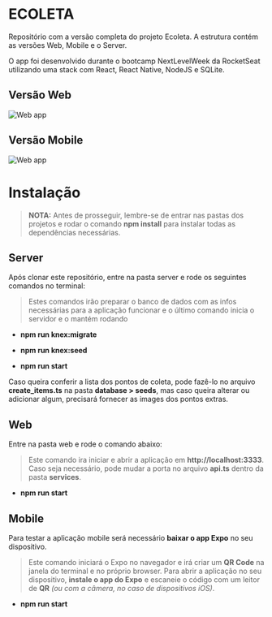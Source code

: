 # ECOLETA
Repositório com a versão completa do projeto Ecoleta. A estrutura contém as versões Web, Mobile e o Server.

O app foi desenvolvido durante o bootcamp NextLevelWeek da RocketSeat utilizando uma stack com React, React Native, NodeJS e SQLite.

## Versão Web

![Web app](https://i.ibb.co/TbcGnfW/Capturar.png)

## Versão Mobile 

![Web app](https://i.ibb.co/7gs4bTh/Capturar2.png)


# Instalação

> **NOTA:** Antes de prosseguir, lembre-se de entrar nas pastas dos projetos e rodar o comando **npm install** para instalar todas as dependências necessárias.

## Server

Após clonar este repositório, entre na pasta server e rode os seguintes comandos no terminal:
  
  > Estes comandos irão preparar o banco de dados com as infos necessárias para a aplicação funcionar e o último comando inicia o servidor e o mantém rodando

  - **npm run knex:migrate**
  
  - **npm run knex:seed**
  
  - **npm run start**
  
Caso queira conferir a lista dos pontos de coleta, pode fazê-lo no arquivo **create_items.ts** na pasta **database > seeds**, mas caso queira alterar ou adicionar algum, precisará fornecer as images dos pontos extras.

  
## Web

Entre na pasta web e rode o comando abaixo:
  
  > Este comando ira iniciar e abrir a aplicação em **http://localhost:3333**. Caso seja necessário, pode mudar a porta no arquivo **api.ts** dentro da pasta **services**.
  
  - **npm run start**
  
## Mobile

Para testar a aplicação mobile será necessário **baixar o app Expo** no seu dispositivo.
  
  > Este comando iniciará o Expo no navegador e irá criar um **QR Code** na janela do terminal e no próprio browser. Para abrir a aplicação no seu dispositivo, **instale o app do Expo** e escaneie o código com um leitor de **QR** *(ou com a câmera, no caso de dispositivos iOS)*.
  
  - **npm run start**

